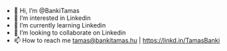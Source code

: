 - 👋 Hi, I’m @BankiTamas
- 👀 I’m interested in Linkedin
- 🌱 I’m currently learning Linkedin
- 💞️ I’m looking to collaborate on Linkedin
- 📫 How to reach me tamas@bankitamas.hu | https://linkd.in/TamasBanki

<!---
BankiTamas/BankiTamas is a ✨ special ✨ repository because its `README.md` (this file) appears on your GitHub profile.
You can click the Preview link to take a look at your changes.
--->
